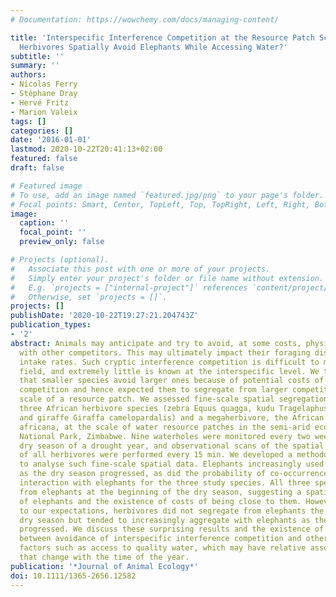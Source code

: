 ```yaml
---
# Documentation: https://wowchemy.com/docs/managing-content/

title: 'Interspecific Interference Competition at the Resource Patch Scale: Do Large
  Herbivores Spatially Avoid Elephants While Accessing Water?'
subtitle: ''
summary: ''
authors:
- Nicolas Ferry
- Stéphane Dray
- Hervé Fritz
- Marion Valeix
tags: []
categories: []
date: '2016-01-01'
lastmod: 2020-10-22T20:41:13+02:00
featured: false
draft: false

# Featured image
# To use, add an image named `featured.jpg/png` to your page's folder.
# Focal points: Smart, Center, TopLeft, Top, TopRight, Left, Right, BottomLeft, Bottom, BottomRight.
image:
  caption: ''
  focal_point: ''
  preview_only: false

# Projects (optional).
#   Associate this post with one or more of your projects.
#   Simply enter your project's folder or file name without extension.
#   E.g. `projects = ["internal-project"]` references `content/project/deep-learning/index.md`.
#   Otherwise, set `projects = []`.
projects: []
publishDate: '2020-10-22T19:27:21.204743Z'
publication_types:
- '2'
abstract: Animals may anticipate and try to avoid, at some costs, physical encounters
  with other competitors. This may ultimately impact their foraging distribution and
  intake rates. Such cryptic interference competition is difficult to measure in the
  field, and extremely little is known at the interspecific level. We tested the hypothesis
  that smaller species avoid larger ones because of potential costs of interference
  competition and hence expected them to segregate from larger competitors at the
  scale of a resource patch. We assessed fine-scale spatial segregation patterns between
  three African herbivore species (zebra Equus quagga, kudu Tragelaphus strepsiceros
  and giraffe Giraffa camelopardalis) and a megaherbivore, the African elephant Loxodonta
  africana, at the scale of water resource patches in the semi-arid ecosystem of Hwange
  National Park, Zimbabwe. Nine waterholes were monitored every two weeks during the
  dry season of a drought year, and observational scans of the spatial distribution
  of all herbivores were performed every 15 min. We developed a methodological approach
  to analyse such fine-scale spatial data. Elephants increasingly used waterholes
  as the dry season progressed, as did the probability of co-occurrence and agonistic
  interaction with elephants for the three study species. All three species segregated
  from elephants at the beginning of the dry season, suggesting a spatial avoidance
  of elephants and the existence of costs of being close to them. However, contrarily
  to our expectations, herbivores did not segregate from elephants the rest of the
  dry season but tended to increasingly aggregate with elephants as the dry season
  progressed. We discuss these surprising results and the existence of a trade-off
  between avoidance of interspecific interference competition and other potential
  factors such as access to quality water, which may have relative associated costs
  that change with the time of the year.
publication: '*Journal of Animal Ecology*'
doi: 10.1111/1365-2656.12582
---
```

